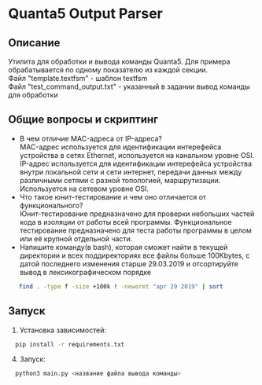 # Quanta5 Output Parser


## Описание
Утилита для обработки и вывода команды Quanta5.
Для примера обрабатывается по одному показателю из каждой секции. <br>
Файл "template.textfsm" - шаблон textfsm <br>
Файл "test_command_output.txt" - указанный в задании вывод команды для обработки <br>

## Общие вопросы и скриптинг
* В чем отличие MAC-адреса от IP-адреса?<br>
MAC-адрес используется для идентификации интерефейса устройства в сетях Ethernet, используется на канальном уровне OSI.<br>
IP-адрес используется для идентификации интерефейса устройства внутри локальной сети и сети интернет, передачи 
данных между различными сетями с разной топологией, маршрутизации. Используется на сетевом уровне OSI. 
* Что такое юнит-тестирование и чем оно отличается от функционального?<br>
Юнит-тестирование предназначено для проверки небольших частей кода в изоляции от работы всей программы. Функциональное
тестирование предназначено для теста работы программы в целом или её крупной отдельной части.
* Напишите команду(в bash), которая сможет найти в текущей директории и всех поддиректориях все файлы больше 100Kbytes,
    с датой последнего изменения старше 29.03.2019 и отсортируйте вывод в лексикографическом порядке <br>
```bash
   find . -type f -size +100k ! -newermt "apr 29 2019" | sort
```


## Запуск

1. Установка зависимостей:
```bash
  pip install -r requirements.txt
```

4. Запуск:
```bash
  python3 main.py <название файла вывода команды>
```
